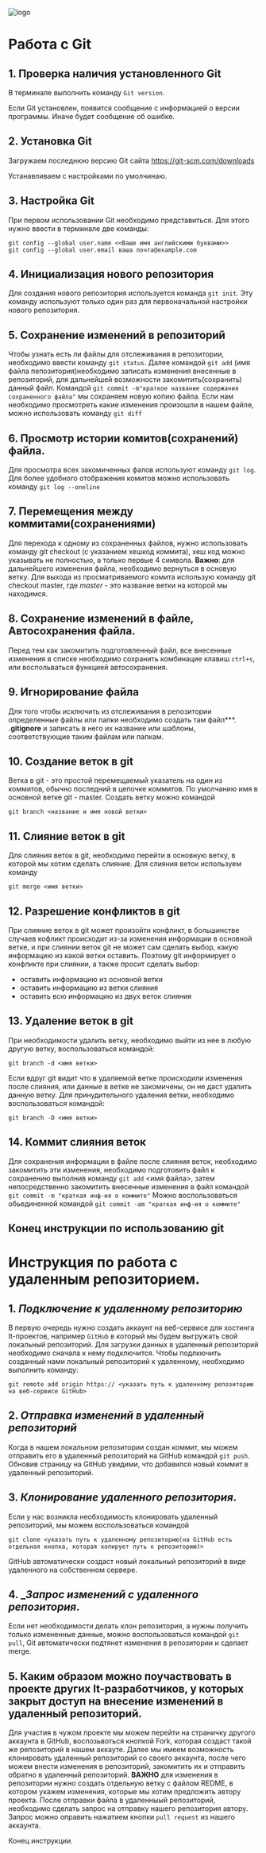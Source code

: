 ![logo](Git-Logo-1788C.png)
# Работа с Git

## 1. Проверка наличия установленного Git
В терминале выполнить команду `Git version`.

Если Git установлен, появится сообщение с информацией о версии программы. Иначе будет сообщение об ошибке.

## 2. Установка Git
Загружаем последнюю версию Git сайта https://git-scm.com/downloads

Устанавливаем с настройками по умолчинаю.

## 3. Настройка Git
При первом использовании Git необходимо представиться. Для этого нужно ввести в терминале две команды:
```
git config --global user.name <<Ваше имя английскими буквами>>
git config --global user.email ваша почта@example.com
```

## 4. Инициализация нового репозитория
Для создания нового репозитория используется команда `git init`. Эту команду используют только один раз для первоначальной настройки нового репозитория.

## 5. Сохранение изменений в репозиторий
Чтобы узнать есть ли файлы для отслеживания в репозитории, необходимо ввести команду `git status`.
Далее командой `git add` (имя файла пепозитория)необходимо записать изменения внесенные в репозиторий, для дальнейшей возможности закомитить(сохранить) данный файл.
Командой `git commit -m"краткое название содержания сохраненного файла"` мы сохраняем новую копию файла.
Если нам необходимо просмотреть какие изменения произошли в нашем файле, можно использовать команду `git diff`

## 6. Просмотр истории комитов(сохранений) файла.
Для просмотра всех закомиченных фалов используют команду `git log`.
Для более удобного отображения комитов можно использовать команду `git log --oneline`

## 7. Перемещения между коммитами(сохранениями)
Для перехода к одному из сохраненных файлов, нужно использовать команду git checkout (с указанием хешкод коммита), хеш код можно указывать не полностью, а только первые 4 символа.
**Важно**: для дальнейшего изменения файла, необходимо вернуться в основую ветку. Для выхода из просматриваемого комита использую команду git checkout master, где *master* - это название ветки на которой мы находимся.

## 8. Сохранение изменений в файле, Автосохранения файла.
Перед тем как закомитить подготовленный файл, все внесенные изменения в списке необходимо сохранить комбинацие клавиш `ctrl+s`, или воспольваться функцией автосохранения.

## 9. Игнорирование файла
Для того чтобы исключить из отслеживания в репозитории определенные файлы или папки необходимо создать там файл***.
**.gitignore** и записать в него их название или шаблоны, соответствующие таким файлам или папкам.

## 10. Создание веток в git
Ветка в git - это простой перемещаемый указатель на один из коммитов, обычно последний в цепочке коммитов. По умолчанию имя в основной ветке git - master.
Создать ветку можно командой 
```
git branch <название и имя новой ветки>
```
## 11. Слияние веток в git
Для слияния веток в git, необходимо перейти в основную ветку, в которой мы хотим сделать слияние. Для слияния веток используем команду
```
git merge <имя ветки>
```

## 12. Разрешение конфликтов в git
При слияние веток в git может произойти конфликт, в большинстве случаев кофликт происходит из-за изменения информации в основной ветке, и при слиянии веток git не может сам сделать выбор, какую информацию из какой ветки оставить. Поэтому git информирует о конфликте при слиянии, а также просит сделать выбор:

- оставить информацию из основной ветки
- оставить информацию из ветки слияния
- оставить всю информацию из двух веток слияния
## 13. Удаление веток в git
При необходимости удалить ветку, необходимо выйти из нее в любую другую ветку, воспользоваться командой:
```
git branch -d <имя ветки>
```
Если вдруг git видит что в удаляемой ветке происходили изменения после слияния, или данные в ветке не закомичены, он не даст удалить данную ветку.
Для принудительного удаления ветки, необходимо воспользоваться командой:
```
git branch -D <имя ветки>
```

## 14. Коммит слияния веток
Для сохранения информации в файле после слияния веток, необходимо закомитить эти изменения, необходимо подготовить файл к сохранению выполнив команду `git add` <имя файла>, затем непосредственно закомитить внесенные изменения в файл командой `git commit -m "краткая инф-ия о коммите"` 
Можно воспользоваться обьединенной командой `git commit -am "краткая инф-ия о коммите"`

 ## Конец инструкции по использованию git

 # **Инструкция по работа с удаленным репозиторием.**

## 1. _Подключение к удаленному репозиторию_ 

В первую очередь нужно создать аккаунт на веб-сервисе для хостинга It-проектов, например `GitHub` в который мы будем выгружать свой локальный репозиторий.
Для загрузки данных в удаленный репозиторий необходимо сначала к нему подключится. Чтобы подлкючить созданный нами локальный репозиторий к удаленному, необходимо выполнить команду:
```
git remote add origin https:// <указать путь к удаленному репозиторию на веб-сервисе GitHub>
```

## 2. _Отправка изменений в удаленный репозиторий_

Когда в нашем локальном репозитории создан коммит, мы можем отправить его в удаленный репозиторий на GitHub командой `git push`.
Обновив страницу на GitHub увидими, что добавился новый коммит в удаленный репозиторий.

## 3. _Клонирование удаленного репозитория_.

Если у нас возникла необходимость клонировать удаленный репозиторий, мы можем воспользоваться командой
```
git clone <указать путь к удаленному репозиторию(на GitHub есть отдельная кнопка, которая копирует путь к репозиторию)>
```
GitHub автоматически создаст новый локальный репозиторий в виде удаленного на собственном сервере.

## 4. __Запрос изменений с удаленного репозитория_.

Если нет необходимости делать клон репозитория, а нужны получить только измененные данные, можно воспользоваться командой `git pull`, Git автоматически подтянет изменения в репозитории и сделает merge. 

## 5. Каким образом можно поучаствовать в проекте других It-разработчиков, у которых закрыт доступ на внесение изменений в удаленный репозиторий.

Для участия в чужом проекте мы можем перейти на страничку другого аккаунта в GitHub, воспозьвоться кнопкой Fork, которая создаст такой же репозиторий в нашем аккауте. Далее мы имеем возможность клонировать удаленный репозиторий со своего аккаунта, после чего можем внести изменения в репозиторий, закомитить их и отправить обратно в удаленный репозиторий. 
**ВАЖНО** для изменения в репозитории нужно создать отдельную ветку с файлом REDME, в котором укажем изменения, которые мы хотим предложить автору проекта. После отправки файла в удаленныый репозиторий, необходимо сделать запрос на отправку нашего репозитория автору. Запрос можно оправить нажатием кнопки `pull request` из нашего аккаунта.

Конец инструкции.